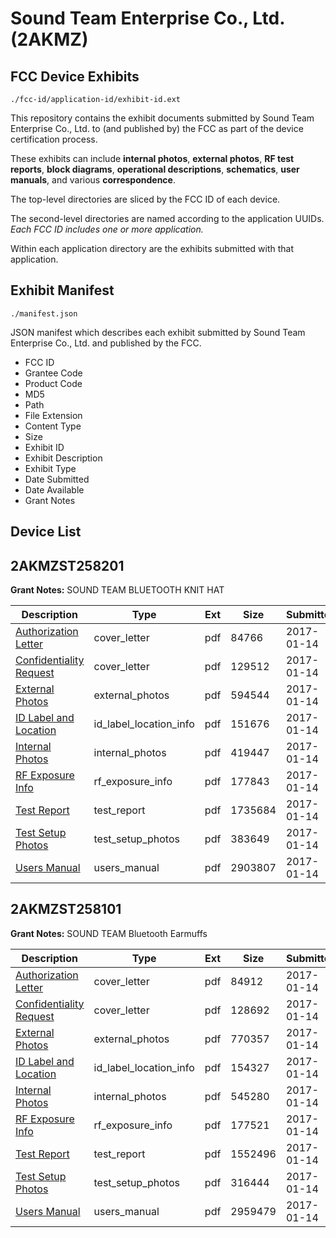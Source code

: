 # Sound Team Enterprise Co., Ltd. (2AKMZ)
## FCC Device Exhibits

```
./fcc-id/application-id/exhibit-id.ext
```

This repository contains the exhibit documents submitted by Sound Team Enterprise Co., Ltd. to (and published by) the FCC as part of the device certification process.

These exhibits can include **internal photos**, **external photos**, **RF test reports**, **block diagrams**, **operational descriptions**, **schematics**, **user manuals**, and various **correspondence**.

The top-level directories are sliced by the FCC ID of each device.

The second-level directories are named according to the application UUIDs. *Each FCC ID includes one or more application.*

Within each application directory are the exhibits submitted with that application. 

## Exhibit Manifest

```
./manifest.json
```

JSON manifest which describes each exhibit submitted by Sound Team Enterprise Co., Ltd. and published by the FCC.

- FCC ID
- Grantee Code
- Product Code
- MD5
- Path
- File Extension
- Content Type
- Size
- Exhibit ID
- Exhibit Description
- Exhibit Type
- Date Submitted
- Date Available
- Grant Notes

## Device List
## 2AKMZST258201
**Grant Notes:** SOUND TEAM BLUETOOTH KNIT HAT

| Description | Type | Ext | Size | Submitted | Available |
| ----------- | ---- | --- | ---- | --------- | --------- |
| [Authorization Letter](2AKMZST258201/3312415bffac1b2260793bfd86b6b21a/3259122.pdf) | cover_letter | pdf | 84766 | 2017-01-14 | 2017-01-14 |
| [Confidentiality Request](2AKMZST258201/3312415bffac1b2260793bfd86b6b21a/3259123.pdf) | cover_letter | pdf | 129512 | 2017-01-14 | 2017-01-14 |
| [External Photos](2AKMZST258201/3312415bffac1b2260793bfd86b6b21a/3259125.pdf) | external_photos | pdf | 594544 | 2017-01-14 | 2017-01-14 |
| [ID Label and Location](2AKMZST258201/3312415bffac1b2260793bfd86b6b21a/3259126.pdf) | id_label_location_info | pdf | 151676 | 2017-01-14 | 2017-01-14 |
| [Internal Photos](2AKMZST258201/3312415bffac1b2260793bfd86b6b21a/3259127.pdf) | internal_photos | pdf | 419447 | 2017-01-14 | 2017-01-14 |
| [RF Exposure Info](2AKMZST258201/3312415bffac1b2260793bfd86b6b21a/3259130.pdf) | rf_exposure_info | pdf | 177843 | 2017-01-14 | 2017-01-14 |
| [Test Report](2AKMZST258201/3312415bffac1b2260793bfd86b6b21a/3259132.pdf) | test_report | pdf | 1735684 | 2017-01-14 | 2017-01-14 |
| [Test Setup Photos](2AKMZST258201/3312415bffac1b2260793bfd86b6b21a/3259133.pdf) | test_setup_photos | pdf | 383649 | 2017-01-14 | 2017-01-14 |
| [Users Manual](2AKMZST258201/3312415bffac1b2260793bfd86b6b21a/3259134.pdf) | users_manual | pdf | 2903807 | 2017-01-14 | 2017-01-14 |
## 2AKMZST258101
**Grant Notes:** SOUND TEAM Bluetooth Earmuffs

| Description | Type | Ext | Size | Submitted | Available |
| ----------- | ---- | --- | ---- | --------- | --------- |
| [Authorization Letter](2AKMZST258101/05a98c0014eace92c6466e32840b9d02/3259096.pdf) | cover_letter | pdf | 84912 | 2017-01-14 | 2017-01-14 |
| [Confidentiality Request](2AKMZST258101/05a98c0014eace92c6466e32840b9d02/3259097.pdf) | cover_letter | pdf | 128692 | 2017-01-14 | 2017-01-14 |
| [External Photos](2AKMZST258101/05a98c0014eace92c6466e32840b9d02/3259099.pdf) | external_photos | pdf | 770357 | 2017-01-14 | 2017-01-14 |
| [ID Label and Location](2AKMZST258101/05a98c0014eace92c6466e32840b9d02/3259100.pdf) | id_label_location_info | pdf | 154327 | 2017-01-14 | 2017-01-14 |
| [Internal Photos](2AKMZST258101/05a98c0014eace92c6466e32840b9d02/3259101.pdf) | internal_photos | pdf | 545280 | 2017-01-14 | 2017-01-14 |
| [RF Exposure Info](2AKMZST258101/05a98c0014eace92c6466e32840b9d02/3259104.pdf) | rf_exposure_info | pdf | 177521 | 2017-01-14 | 2017-01-14 |
| [Test Report](2AKMZST258101/05a98c0014eace92c6466e32840b9d02/3259106.pdf) | test_report | pdf | 1552496 | 2017-01-14 | 2017-01-14 |
| [Test Setup Photos](2AKMZST258101/05a98c0014eace92c6466e32840b9d02/3259107.pdf) | test_setup_photos | pdf | 316444 | 2017-01-14 | 2017-01-14 |
| [Users Manual](2AKMZST258101/05a98c0014eace92c6466e32840b9d02/3259108.pdf) | users_manual | pdf | 2959479 | 2017-01-14 | 2017-01-14 |
